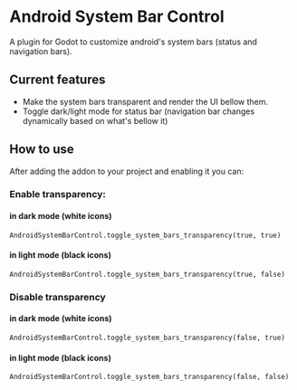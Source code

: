 # Android System Bar Control
A plugin for Godot to customize android's system bars (status and navigation bars).

## Current features
* Make the system bars transparent and render the UI bellow them.
* Toggle dark/light mode for status bar (navigation bar changes dynamically based on what's bellow it)

## How to use
After adding the addon to your project and enabling it you can:
### Enable transparency:
#### in dark mode (white icons)
```
AndroidSystemBarControl.toggle_system_bars_transparency(true, true) 
```

#### in light mode (black icons)
```
AndroidSystemBarControl.toggle_system_bars_transparency(true, false) 
```

### Disable transparency
#### in dark mode (white icons)
```
AndroidSystemBarControl.toggle_system_bars_transparency(false, true) 
```

#### in light mode (black icons)
```
AndroidSystemBarControl.toggle_system_bars_transparency(false, false)
```
